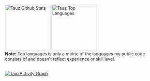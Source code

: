 
  <br/>
  <a href="https://github.com/tauz-hub/tauz-hub.git"><img alt="Tauz Github Stats" height="150em" src="https://github-readme-stats.vercel.app/api?username=Bruninho-ss1&show_icons=true&count_private=true&theme=react&hide_border=true&bg_color=0D1117"/></a>
  <a href="https://github.com/tauz-hub/tauz-hub.git"><img alt="Tauz Top Languages" height="150em" src="https://github-readme-stats.vercel.app/api/top-langs/?username=Bruninho-ss1&langs_count=8&count_private=true&layout=compact&theme=react&hide_border=true&bg_color=0D1117"/></a>
  <br/>
  <b>Note:</b> Top languages is only a metric of the languages my public code consists of and doesn't reflect experience or skill level.


<br/>
<br/>

<a href="https://github.com/tauz-hub/tauz-hub.git"><img alt="TauzActivity Graph" src="https://activity-graph.herokuapp.com/graph?username=Bruninho-ss1&bg_color=0D1117&color=5BCDEC&line=5BCDEC&point=FFFFFF&hide_border=true" /></a>
